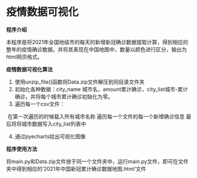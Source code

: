# **疫情数据可视化**

**程序介绍**

本程序是将2021年全国地级市的每天的新增新冠确诊数据提取计算，得到相应的整年的疫情确诊数据。并将其表现在中国地图中，数量以颜色进行区分，输出为html网页格式。

**疫情数据可视化算法**

1. 使用unzip_file()函数将Data.zip文件解压到同目录文件夹
2. 初始化各种数据：city_name 城市名，amount累计确诊，city_list城市-累计确诊，并将每个城市累计确诊初始化为零。
3. 遍历每一个csv文件：

​	 在第一次遍历的时候载入所有城市名称
​	 遍历每一个文件的每一个新增确诊信息
​	 最后将将城市数据写入city_list列表中

4. 通过pyecharts绘出可视化图像

**程序使用方法**

将main.py和Data.zip文件放于同一个文件夹中，运行main.py文件，即可在文件夹中得到相应的’2021年中国新冠累计确诊数据地图.html‘文件